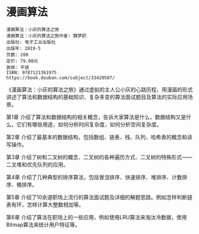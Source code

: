 # 漫画算法

    漫画算法：小灰的算法之旅
    漫画算法：小灰的算法之旅作者: 魏梦舒
    出版社: 电子工业出版社
    出版年: 2019-5
    页数: 280
    定价: 79.00元
    装帧: 平装
    ISBN: 9787121361975
    https://book.douban.com/subject/33420587/ 

《漫画算法：小灰的算法之旅》通过虚拟的主人公小灰的心路历程，用漫画的形式讲述了算法和数据结构的基础知识、复杂多变的算法面试题目及算法的实际应用场景。

第1章 介绍了算法和数据结构的相关概念，告诉大家算法是什么，数据结构又是什么，它们有哪些用途，如何分析时间复杂度，如何分析空间复杂度。

第2章 介绍了最基本的数据结构，包括数组、链表、栈、队列、哈希表的概念和读写操作。

第3章 介绍了树和二叉树的概念、二叉树的各种遍历方式、二叉树的特殊形式——二叉堆和优先队列的应用。

第4章 介绍了几种典型的排序算法，包括冒泡排序、快速排序、堆排序、计数排序、桶排序。

第5章 介绍了10余道职场上流行的算法面试题及详细的解题思路。例如怎样判断链表有环，怎样计算大整数相加等。

第6章 介绍了算法在职场上的一些应用，例如使用LRU算法来淘汰冷数据，使用Bitmap算法来统计用户特征等。